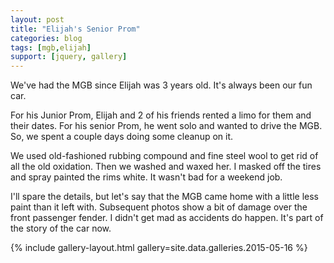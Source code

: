 ```yaml
---
layout: post
title: "Elijah's Senior Prom"
categories: blog
tags: [mgb,elijah]
support: [jquery, gallery]
---
```


We've had the MGB since Elijah was 3 years old. It's always been our fun car.

For his Junior Prom, Elijah and 2 of his friends rented a limo for them and their dates. For his senior
Prom, he went solo and wanted to drive the MGB. So, we spent a couple days doing some cleanup on it.

We used old-fashioned rubbing compound and fine steel wool to get rid of all the old oxidation. Then
we washed and waxed her. I masked off the tires and spray painted the rims white. It wasn't bad for a
weekend job.

I'll spare the details, but let's say that the MGB came home with a little less paint than it left with.
Subsequent photos show a bit of damage over the front passenger fender. I didn't get mad as accidents do
happen. It's part of the story of the car now.

{% include gallery-layout.html gallery=site.data.galleries.2015-05-16 %}
